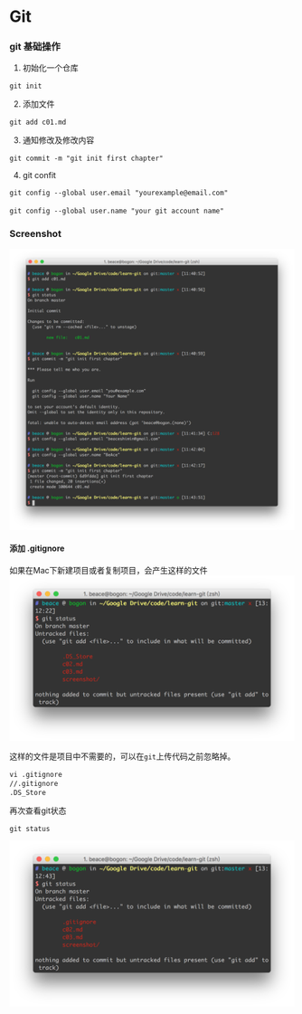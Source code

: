 # Git

### git 基础操作

1. 初始化一个仓库

```
git init
```

2. 添加文件

```
git add c01.md
```

3. 通知修改及修改内容

```
git commit -m "git init first chapter"
```

4. git confit

```
git config --global user.email "yourexample@email.com"

git config --global user.name "your git account name"

```

### Screenshot

![](../screenshot/git-add.png)


#### 添加 .gitignore 

如果在Mac下新建项目或者复制项目，会产生这样的文件
![](../screenshot/git-have-ignore.png)

这样的文件是项目中不需要的，可以在`git`上传代码之前忽略掉。

```
vi .gitignore
//.gitignore
.DS_Store
```

再次查看git状态

```
git status
```

![](../screenshot/git-ignore.png)